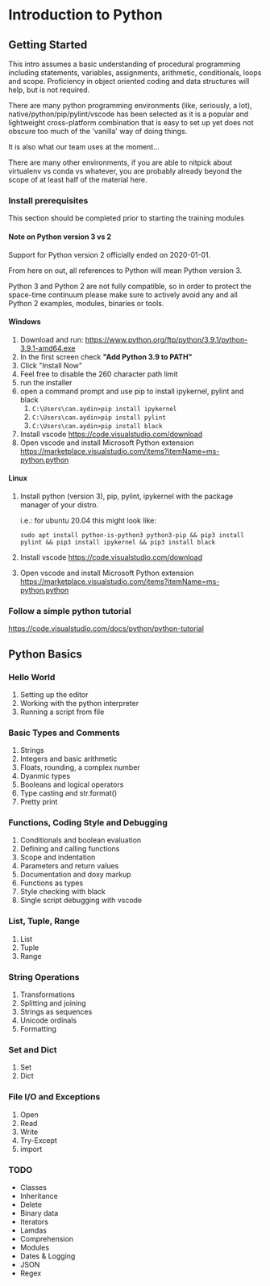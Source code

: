 # Introduction to Python

## Getting Started

This intro assumes a basic understanding of procedural programming including
statements, variables, assignments, arithmetic, conditionals, loops and scope.
Proficiency in object oriented coding and data structures will help, but is not
required.

There are many python programming environments (like, seriously, a lot),
native/python/pip/pylint/vscode has been selected as it is a popular and
lightweight cross-platform combination that is easy to set up yet does not
obscure too much of the 'vanilla' way of doing things.

It is also what our team uses at the moment...

There are many other environments, if you are able to nitpick about virtualenv
vs conda vs whatever, you are probably already beyond the scope of at least
half of the material here.


### Install prerequisites

This section should be completed prior to starting the training modules

#### Note on Python version 3 vs 2

Support for Python version 2 officially ended on 2020-01-01.

From here on out, all references to Python will mean Python version 3.

Python 3 and Python 2 are not fully compatible, so in order to protect
the space-time continuum please make sure to actively avoid
any and all Python 2 examples, modules, binaries or tools.


#### Windows
1. Download and run:
    https://www.python.org/ftp/python/3.9.1/python-3.9.1-amd64.exe
2. In the first screen check **"Add Python 3.9 to PATH"**
3. Click "Install Now"
4. Feel free to disable the 260 character path limit
5. run the installer
6. open a command prompt and use pip to install ipykernel, pylint and black
    1. `C:\Users\can.aydin>pip install ipykernel`
    2. `C:\Users\can.aydin>pip install pylint`
    3. `C:\Users\can.aydin>pip install black`
7. Install vscode https://code.visualstudio.com/download
8. Open vscode and install Microsoft Python extension https://marketplace.visualstudio.com/items?itemName=ms-python.python

#### Linux
1. Install python (version 3), pip, pylint, ipykernel with the package manager of your distro.

    i.e.: for ubuntu 20.04 this might look like:
    ```
    sudo apt install python-is-python3 python3-pip && pip3 install pylint && pip3 install ipykernel && pip3 install black
    ```
2. Install vscode https://code.visualstudio.com/download
3. Open vscode and install Microsoft Python extension https://marketplace.visualstudio.com/items?itemName=ms-python.python

### Follow a simple python tutorial

https://code.visualstudio.com/docs/python/python-tutorial

## Python Basics

### Hello World

1. Setting up the editor
2. Working with the python interpreter
3. Running a script from file

### Basic Types and Comments

1. Strings
2. Integers and basic arithmetic
3. Floats, rounding, a complex number
4. Dyanmic types
5. Booleans and logical operators
6. Type casting and str.format()
7. Pretty print

### Functions, Coding Style and Debugging

1. Conditionals and boolean evaluation
2. Defining and calling functions
3. Scope and indentation
4. Parameters and return values
5. Documentation and doxy markup
6. Functions as types
7. Style checking with black
8. Single script debugging with vscode

### List, Tuple, Range

1. List
2. Tuple
3. Range

### String Operations

1. Transformations
2. Splitting and joining
3. Strings as sequences
4. Unicode ordinals
5. Formatting

### Set and Dict

1. Set
2. Dict

### File I/O and Exceptions

1. Open
2. Read
3. Write
4. Try-Except
5. import

### TODO

* Classes
* Inheritance
* Delete
* Binary data
* Iterators
* Lamdas
* Comprehension
* Modules
* Dates & Logging
* JSON
* Regex


